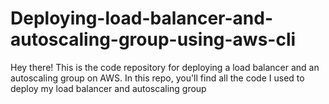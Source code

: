 # Deploying-load-balancer-and-autoscaling-group-using-aws-cli

Hey there! This is the code repository for deploying a load balancer and an autoscaling group on AWS. In this repo, you'll find all the code I used to deploy my load balancer and autoscaling group 
